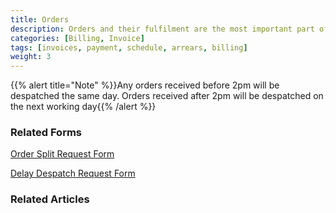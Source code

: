 ```yaml
---
title: Orders
description: Orders and their fulfilment are the most important part of your customer experience, and our relationship. Find out everything you need to know about adjusting, creating and tracking your orders with us.
categories: [Billing, Invoice]
tags: [invoices, payment, schedule, arrears, billing]
weight: 3
---
```

{{% alert title="Note" %}}Any orders received before 2pm will be despatched the same day. Orders received after 2pm will be despatched on the next working day{{% /alert %}}

### Related Forms

[Order Split Request Form](#)

[Delay Despatch Request Form](#)

### Related Articles
